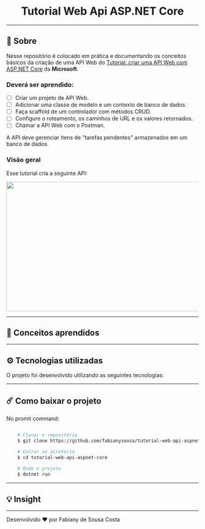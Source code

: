 <h1 align="center"> Tutorial Web Api ASP.NET Core </h1>

---

## 📑 Sobre

Nesse repositório é colocado em prática e documentando os conceitos básicos da criação de uma API Web do [Tutorial: criar uma API Web com ASP.NET Core](https://docs.microsoft.com/pt-br/aspnet/core/tutorials/first-web-api?view=aspnetcore-3.1&tabs=visual-studio) da **Microsoft**.

### Deverá ser aprendido:

- [ ] Criar um projeto de API Web.
- [ ] Adicionar uma classe de modelo e um contexto de banco de dados.
- [ ] Faça scaffold de um controlador com métodos CRUD.
- [ ] Configure o roteamento, os caminhos de URL e os valores retornados.
- [ ] Chamar a API Web com o Postman.

A API deve gerenciar itens de "tarefas pendentes" armazenados em um banco de dados. 

### Visão geral

Esse tutorial cria a seguinte API:

<img src="https://user-images.githubusercontent.com/37695655/97029752-3e249680-1534-11eb-9f21-36248e609d7c.PNG" height="340" width="550">

---

## 🧠 Conceitos aprendidos



---

## ⚙️ Tecnologias utilizadas

O projeto foi desenvolvido utilizando as seguintes tecnologias:



---

## ☄️ Como baixar o projeto

No promit command:

```bash

    # Clonar o repositório
    $ git clone https://github.com/fabianysousa/tutorial-web-api-aspnet-core

    # Entrar no diretório
    $ cd tutorial-web-api-aspnet-core
    
    # Rode o projeto
    $ dotnet run

```
---
## 💡 Insight



---

Desenvolvido ❤️ por Fabiany de Sousa Costa
